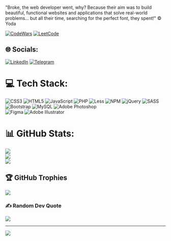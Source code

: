 "Broke, the web developer went, why?
Because their aim was to build beautiful, functional websites and applications that solve real-world problems... but all their time, searching for the perfect font, they spent!" © Yoda

[![CodeWars](https://www.codewars.com/users/MatthewMonroe/badges/large)](https://www.codewars.com/users/MatthewMonroe/badges/large)
[![LeetCode](https://img.shields.io/badge/LeetCode-000000?style=for-the-badge&logo=LeetCode&logoColor=#d16c06)](https://leetcode.com/user0094g/)
## 🌐 Socials:
[![LinkedIn](https://img.shields.io/badge/linkedin-%230077B5.svg?style=for-the-badge&logo=linkedin&logoColor=white)](https://www.linkedin.com/in/dmytro-lutsenko-ba86a322a/)
[![Telegram](https://img.shields.io/badge/Telegram-2CA5E0?style=for-the-badge&logo=telegram&logoColor=white)](https://t.me/matthewmonroe)


# 💻 Tech Stack:
![CSS3](https://img.shields.io/badge/css3-%231572B6.svg?style=flat-square&logo=CSS3&logoColor=white) 
![HTML5](https://img.shields.io/badge/html5-%23E34F26.svg?style=flat-square&logo=HTML5&logoColor=white) 
![JavaScript](https://img.shields.io/badge/javascript-%23323330.svg?style=flat-square&logo=JavaScript&logoColor=%23F7DF1E) 
![PHP](https://img.shields.io/badge/php-%23777BB4.svg?style=flat-square&logo=PHP&logoColor=white) 
![Less](https://img.shields.io/badge/less-2B4C80?style=flat-square&logo=LessCSS&logoColor=white) 
![NPM](https://img.shields.io/badge/NPM-%23000000.svg?style=flat-square&logo=npm&logoColor=white) 
![jQuery](https://img.shields.io/badge/jquery-%230769AD.svg?style=flat-square&logo=jquery&logoColor=white) 
![SASS](https://img.shields.io/badge/SASS-hotpink.svg?style=flat-square&logo=SASS&logoColor=white) 
![Bootstrap](https://img.shields.io/badge/bootstrap-%23563D7C.svg?style=flat-square&logo=Bootstrap&logoColor=white) 
![MySQL](https://img.shields.io/badge/mysql-%2300f.svg?style=flat-square&logo=MySQL&logoColor=white) 
![Adobe Photoshop](https://img.shields.io/badge/adobephotoshop-%2331A8FF.svg?style=flat-square&logo=Adobe%Photoshop&logoColor=white) 	
![Figma](https://img.shields.io/badge/figma-%23F24E1E.svg?style=flat-square&logo=Figma&logoColor=white) 
![Adobe Illustrator](https://img.shields.io/badge/adobeillustrator-%23FF9A00.svg?style=flat-square&logo=Adobe%Illustrator&logoColor=white)

# 📊 GitHub Stats:
![](https://github-readme-stats.vercel.app/api?username=Domitoro&theme=dracula&hide_border=false&include_all_commits=false&count_private=false)<br/>
![](https://github-readme-streak-stats.herokuapp.com/?user=Domitoro&theme=dracula&hide_border=false)<br/>
![](https://github-readme-stats.vercel.app/api/top-langs/?username=Domitoro&theme=dracula&hide_border=false&include_all_commits=false&count_private=false&layout=compact)

## 🏆 GitHub Trophies
![](https://github-profile-trophy.vercel.app/?username=Domitoro&theme=dracula&no-frame=false&no-bg=true&margin-w=4)

### ✍️ Random Dev Quote
![](https://quotes-github-readme.vercel.app/api?type=horizontal&theme=tokyonight)

---
[![](https://visitcount.itsvg.in/api?id=Domitoro&icon=9&color=6)](https://visitcount.itsvg.in)

<!-- Proudly created with GPRM ( https://gprm.itsvg.in ) -->
